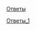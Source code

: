 
[Ответы](https://github.com/avtomato/Machine-learning-and-data-analysis)

[Ответы_1](https://github.com/demidovakatya/mashinnoye-obucheniye)